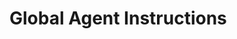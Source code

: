 # Global Agent Instructions

<!-- This file is intentionally left blank for user customization -->
<!-- Add high-level global instructions here as needed -->
